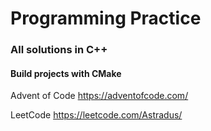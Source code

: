 # Programming Practice


### All solutions in C++
#### Build projects with CMake

Advent of Code
https://adventofcode.com/

LeetCode
https://leetcode.com/Astradus/
